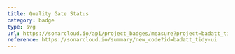 ```yaml
---
title: Quality Gate Status
category: badge
type: svg
url: https://sonarcloud.io/api/project_badges/measure?project=badatt_tidy-ui&metric=alert_status
reference: https://sonarcloud.io/summary/new_code?id=badatt_tidy-ui
---
```

